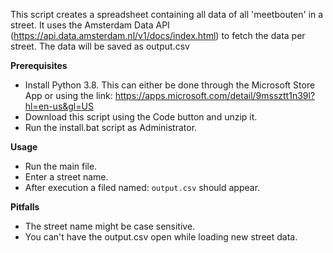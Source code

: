 This script creates a spreadsheet containing all data of all 'meetbouten' in a street.
It uses the Amsterdam Data API (https://api.data.amsterdam.nl/v1/docs/index.html) to fetch the data per street. The data will be saved as output.csv

**Prerequisites**
- Install Python 3.8. This can either be done through the Microsoft Store App or using the link: https://apps.microsoft.com/detail/9mssztt1n39l?hl=en-us&gl=US
- Download this script using the Code button and unzip it.
- Run the install.bat script as Administrator.

**Usage**
- Run the main file.
- Enter a street name.
- After execution a filed named: ``output.csv`` should appear.

**Pitfalls**
- The street name might be case sensitive.
- You can't have the output.csv open while loading new street data.
